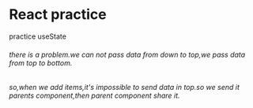 # React practice

practice useState

###### there is a problem.we can not pass data from down to top,we pass data from top to bottom.

###### so,when we add items,it's impossible to send data in top.so we send it parents component,then parent component share it.
